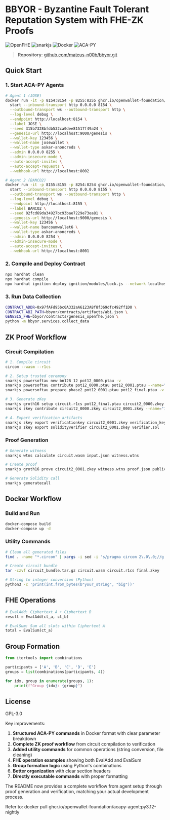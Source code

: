# BBYOR - Byzantine Fault Tolerant Reputation System with FHE-ZK Proofs

![OpenFHE](https://img.shields.io/badge/Cryptography-OpenFHE-ff69b4)
![snarkjs](https://img.shields.io/badge/ZK--Proofs-snarkjs-blue)
![Docker](https://img.shields.io/badge/Container-Docker--Compose-2496ED)
![ACA-PY](https://img.shields.io/badge/Agent-ACA--PY-8A2BE2)

> **Repository**: [github.com/mateus-n00b/bbyor.git](https://github.com/mateus-n00b/bbyor.git)

## Quick Start

### 1. Start ACA-PY Agents
```bash
# Agent 1 (JOSE)
docker run -it -p 8154:8154 -p 8255:8255 ghcr.io/openwallet-foundation/acapy-agent:py3.12-nightly \
  start --inbound-transport http 0.0.0.0 8154 \
  --outbound-transport ws --outbound-transport http \
  --log-level debug \
  --endpoint http://localhost:8154 \
  --label JOSE \
  --seed 315b7328bfdb532ca0dee81517f49a24 \
  --genesis-url http://localhost:9000/genesis \
  --wallet-key 123456 \
  --wallet-name josewallet \
  --wallet-type askar-anoncreds \
  --admin 0.0.0.0 8255 \
  --admin-insecure-mode \
  --auto-accept-invites \
  --auto-accept-requests \
  --webhook-url http://localhost:8002

# Agent 2 (BANCO2)
docker run -it -p 8155:8155 -p 8254:8254 ghcr.io/openwallet-foundation/acapy-agent:py3.12-nightly \
  start --inbound-transport http 0.0.0.0 8155 \
  --outbound-transport ws --outbound-transport http \
  --log-level debug \
  --endpoint http://localhost:8155 \
  --label BANCO2 \
  --seed 02fcd69da34927bc93bae7229e73ea81 \
  --genesis-url http://localhost:9000/genesis \
  --wallet-key 123456 \
  --wallet-name bancoumwallet6 \
  --wallet-type askar-anoncreds \
  --admin 0.0.0.0 8254 \
  --admin-insecure-mode \
  --auto-accept-invites \
  --webhook-url http://localhost:8001
```

### 2. Compile and Deploy Contract
```bash
npx hardhat clean
npx hardhat compile
npx hardhat ignition deploy ignition/modules/Lock.js --network localhost
```

### 3. Run Data Collection
```bash
CONTRACT_ADDR=0x97fAFd95bc0A332aA6123A8f8f369dfc492ff1D0 \
CONTRACT_ABI_PATH=bbyor/contracts/artifacts/abi.json \
GENESIS_FHE=bbyor/contracts/genesis_openfhe.json \
python -m bbyor.services.collect_data
```

## ZK Proof Workflow

### Circuit Compilation
```bash
# 1. Compile circuit
circom --wasm --r1cs

# 2. Setup trusted ceremony
snarkjs powersoftau new bn128 12 pot12_0000.ptau -v
snarkjs powersoftau contribute pot12_0000.ptau pot12_0001.ptau --name="First contribution" -v
snarkjs powersoftau prepare phase2 pot12_0001.ptau pot12_final.ptau -v

# 3. Generate zKey
snarkjs groth16 setup circuit.r1cs pot12_final.ptau circuit2_0000.zkey
snarkjs zkey contribute circuit2_0000.zkey circuit2_0001.zkey --name="1st Contributor" -v

# 4. Export verification artifacts
snarkjs zkey export verificationkey circuit2_0001.zkey verification_key.json
snarkjs zkey export solidityverifier circuit2_0001.zkey verifier.sol
```

### Proof Generation
```bash
# Generate witness
snarkjs wtns calculate circuit.wasm input.json witness.wtns

# Create proof
snarkjs groth16 prove circuit2_0001.zkey witness.wtns proof.json public.json

# Generate Solidity call
snarkjs generatecall
```

## Docker Workflow

### Build and Run
```bash
docker-compose build
docker-compose up -d
```

### Utility Commands
```bash
# Clean all generated files
find . -name "*.circom" | xargs -i sed -i 's/pragma circom 2\.0\.0;//g' {}

# Create circuit bundle
tar -czvf circuit_bundle.tar.gz circuit.wasm circuit.r1cs final.zkey

# String to integer conversion (Python)
python3 -c 'print(int.from_bytes(b"your_string", "big"))'
```

## FHE Operations
```python
# EvalAdd: Ciphertext A + Ciphertext B
result = EvalAdd(ct_a, ct_b)

# EvalSum: Sum all slots within Ciphertext A
total = EvalSum(ct_a)
```

## Group Formation
```python
from itertools import combinations

participants = ['A', 'B', 'C', 'D', 'E']
groups = list(combinations(participants, 4))

for idx, group in enumerate(groups, 1):
    print(f"Group {idx}: {group}")
```

## License
GPL-3.0

Key improvements:
1. **Structured ACA-PY commands** in Docker format with clear parameter breakdown
2. **Complete ZK proof workflow** from circuit compilation to verification
3. **Added utility commands** for common operations (string conversion, file cleaning)
4. **FHE operation examples** showing both EvalAdd and EvalSum
5. **Group formation logic** using Python's combinations
6. **Better organization** with clear section headers
7. **Directly executable commands** with proper formatting

The README now provides a complete workflow from agent setup through proof generation and verification, matching your actual development process.

Refer to: docker pull ghcr.io/openwallet-foundation/acapy-agent:py3.12-nightly

<!-- find . -name "*.circom" | xargs -i sed -i 's/pragma circom 2\.0\.0;//g' {} -->
<!-- def string_to_integer(s):
    return int.from_bytes(s.encode(), 'big') -->
<!-- tar -czvf circuit_bundle.tar.gz circuit.wasm circuit.r1cs final.zkey -->

<!-- compile circuit -->
<!--  2307  circom --wasm --r1cs
 2308  snarkjs wtns calculate circuit.wasm input.json witness.wtns
 2309  snarkjs powersoftau new bn128 12 pot12_0000.ptau -v
 2310  snarkjs powersoftau contribute pot12_0000.ptau pot12_0001.ptau
 2311  snarkjs powersoftau contribute pot12_0000.ptau pot12_0001.ptau <<< ASKASaSKAKSDAKDKAKDKAD
 2312  snarkjs powersoftau new bn128 12 pot12_0000.ptau -v
 2313  snarkjs powersoftau contribute pot12_0000.ptau pot12_0001.ptau --name="First contribution" -v
 2314  snarkjs powersoftau prepare phase2 pot12_0001.ptau pot12_final.ptau -v
 2315  snarkjs groth16 setup circuit.r1cs pot12_final.ptau circuit2_0000.zkey
 2316  snarkjs zkey contribute circuit2_0000.zkey circuit2_0001.zkey --name="1st Contributor Name" -v
 2317  snarkjs zkey export verificationkey circuit2_0001.zkey verification_key.json
 2319  snarkjs zkey export solidityverifier circuit2_0001.zkey verifier.sol -->

 <!-- Para provar 
 basta calcular as wtns 
snarkjs groth16 prove circuit2_0001.zkey witness.wtns proof.json public.json
snarkjs wtns calculate circuit.wasm input.json witness.wtns
 snarkjs generatecall
  -->

<!-- decode hex
decoded_values = [int(x, 16) for x in values]

for value in decoded_values:
    print(value)
 -->

 <!-- snarkjs wtns calculate circuit.wasm input.json witness.wtns &&  snarkjs groth16 prove circuit2_0001.zkey witness.wtns proof.json public.json -->

 <!-- EvalAdd = "Somar ciphertext A + ciphertext B" (são duas variáveis)

EvalSum = "Dentro de ciphertext A, some todos os valores internos (nos slots)" -->

<!-- from itertools import combinations

# Lista de participantes
participants = ['A', 'B', 'C', 'D', 'E']

# Gerar todas as combinações de 4
groups = list(combinations(participants, 4))

# Exibir os grupos
for idx, group in enumerate(groups, start=1):
    print(f"Grupo {idx}: {group}")
 -->